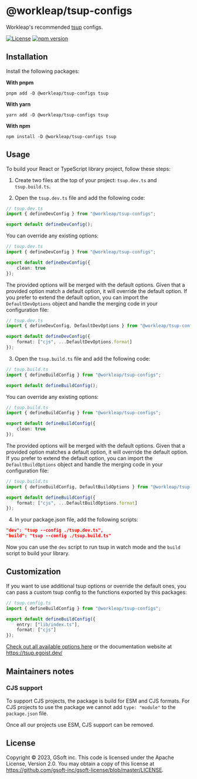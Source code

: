 # @workleap/tsup-configs

Workleap's recommended [tsup](https://tsup.egoist.dev/) configs.

[![License](https://img.shields.io/badge/License-Apache_2.0-blue.svg)](../../LICENSE)
[![npm version](https://img.shields.io/npm/v/@workleap/tsup-configs)](https://www.npmjs.com/package/@workleap/tsup-configs)

## Installation

Install the following packages:

**With pnpm**

```shell
pnpm add -D @workleap/tsup-configs tsup
```

**With yarn**

```shell
yarn add -D @workleap/tsup-configs tsup
```

**With npm**

```shell
npm install -D @workleap/tsup-configs tsup
```

## Usage

To build your React or TypeScript library project, follow these steps:

1. Create two files at the top of your project: `tsup.dev.ts` and `tsup.build.ts`.

2. Open the `tsup.dev.ts` file and add the following code:

```ts
// tsup.dev.ts
import { defineDevConfig } from "@workleap/tsup-configs";

export default defineDevConfig();
```

You can override any existing options:

```ts
// tsup.dev.ts
import { defineDevConfig } from "@workleap/tsup-configs";

export default defineDevConfig({
    clean: true
});
```

The provided options will be merged with the default options. Given that a provided option match a default option, it will override the default option. If you prefer to extend the default option, you can import the `DefaultDevOptions` object and handle the merging code in your configuration file:

```ts
// tsup.dev.ts
import { defineDevConfig, DefaultDevOptions } from "@workleap/tsup-configs";

export default defineDevConfig({
    format: ["cjs", ...DefaultDevOptions.format]
});
```

3. Open the `tsup.build.ts` file and add the following code:

```ts
// tsup.build.ts
import { defineBuildConfig } from "@workleap/tsup-configs";

export default defineBuildConfig();
```

You can override any existing options:

```ts
// tsup.build.ts
import { defineBuildConfig } from "@workleap/tsup-configs";

export default defineBuildConfig({
    clean: true
});
```

The provided options will be merged with the default options. Given that a provided option matches a default option, it will override the default option. If you prefer to extend the default option, you can import the `DefaultBuildOptions` object and handle the merging code in your configuration file:

```ts
// tsup.build.ts
import { defineBuildConfig, DefaultBuildOptions } from "@workleap/tsup-configs";

export default defineBuildConfig({
    format: ["cjs", ...DefaultBuildOptions.format]
});
```

4. In your package.json file, add the following scripts:

```json
"dev": "tsup --config ./tsup.dev.ts",
"build": "tsup --config ./tsup.build.ts"
```

Now you can use the `dev` script to run tsup in watch mode and the `build` script to build your library.

## Customization

If you want to use additional tsup options or override the default ones, you can pass a custom tsup config to the functions exported by this packages:

```ts
// tsup.config.ts
import { defineBuildConfig } from "@workleap/tsup-configs";

export default defineBuildConfig({
    entry: ["lib/index.ts"],
    format: ["cjs"]
});
```

[Check out all available options here](https://paka.dev/npm/tsup#module-index-export-Options) or the documentation website at https://tsup.egoist.dev/

## Maintainers notes

### CJS support

To support CJS projects, the package is build for ESM and CJS formats. For CJS projects to use the package we cannot add `type: "module"` to the `package.json` file.

Once all our projects use ESM, CJS support can be removed.

## License

Copyright © 2023, GSoft inc. This code is licensed under the Apache License, Version 2.0. You may obtain a copy of this license at https://github.com/gsoft-inc/gsoft-license/blob/master/LICENSE.
